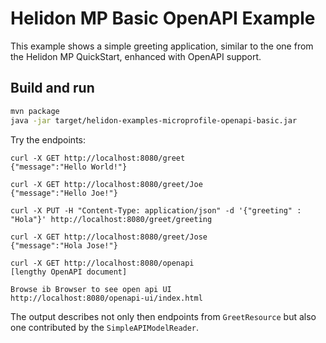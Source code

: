 # Helidon MP Basic OpenAPI Example

This example shows a simple greeting application, similar to the one from the 
Helidon MP QuickStart, enhanced with OpenAPI support.

## Build and run

```bash
mvn package
java -jar target/helidon-examples-microprofile-openapi-basic.jar
```

Try the endpoints:

```
curl -X GET http://localhost:8080/greet
{"message":"Hello World!"}

curl -X GET http://localhost:8080/greet/Joe
{"message":"Hello Joe!"}

curl -X PUT -H "Content-Type: application/json" -d '{"greeting" : "Hola"}' http://localhost:8080/greet/greeting

curl -X GET http://localhost:8080/greet/Jose
{"message":"Hola Jose!"}

curl -X GET http://localhost:8080/openapi
[lengthy OpenAPI document]

Browse ib Browser to see open api UI
http://localhost:8080/openapi-ui/index.html

```
The output describes not only then endpoints from `GreetResource` but
also one contributed by the `SimpleAPIModelReader`.



